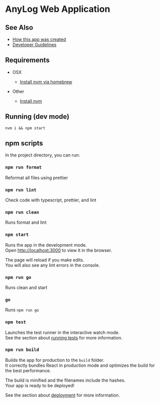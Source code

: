 # AnyLog Web Application

## See Also

- [How this app was created](docs/app-creation.md)
- [Developer Guidelines](docs/dev-guide.md)

## Requirements

- OSX

  - [Install nvm via homebrew](https://jamesauble.medium.com/install-nvm-on-mac-with-brew-adb921fb92cc)

- Other

  - [Install nvm](https://heynode.com/tutorial/install-nodejs-locally-nvm)

## Running (dev mode)

`nvm i && npm start`

## npm scripts

In the project directory, you can run:

### `npm run format`

Reformat all files using prettier

### `npm run lint`

Check code with typescript, prettier, and lint

### `npm run clean`

Runs format and lint

### `npm start`

Runs the app in the development mode.\
Open [http://localhost:3000](http://localhost:3000) to view it in the browser.

The page will reload if you make edits.\
You will also see any lint errors in the console.

### `npm run go`

Runs clean and start

### `go`

Runs `npm run go`

### `npm test`

Launches the test runner in the interactive watch mode.\
See the section about [running tests](https://facebook.github.io/create-react-app/docs/running-tests) for more information.

### `npm run build`

Builds the app for production to the `build` folder.\
It correctly bundles React in production mode and optimizes the build for the best performance.

The build is minified and the filenames include the hashes.\
Your app is ready to be deployed!

See the section about [deployment](https://facebook.github.io/create-react-app/docs/deployment) for more information.
